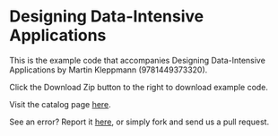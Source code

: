 Designing Data-Intensive Applications
==========

This is the example code that accompanies Designing Data-Intensive Applications by Martin Kleppmann (9781449373320). 

Click the Download Zip button to the right to download example code.

Visit the catalog page [here](http://shop.oreilly.com/product/0636920032175.do).

See an error? Report it [here](http://oreilly.com/catalog/errata.csp?isbn=0636920032175), or simply fork and send us a pull request.
